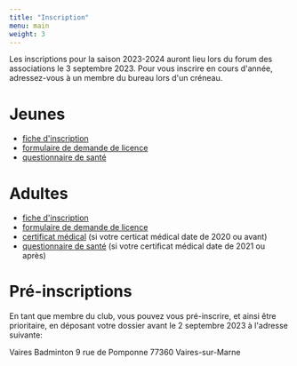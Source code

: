 ```yaml
---
title: "Inscription"
menu: main
weight: 3
---
```


Les inscriptions pour la saison 2023-2024 auront lieu lors du forum des associations le 3 septembre 2023. Pour vous inscrire en cours d'année, adressez-vous à un membre du bureau lors d'un créneau.

# Jeunes

- [fiche d'inscription](/files/inscription_jeunes_2023.pdf)
- [formulaire de demande de licence](/files/licence_2023_mineurs.pdf)
- [questionnaire de santé](/files/qs.pdf)

# Adultes

- [fiche d'inscription](/files/inscription_adultes_2023.pdf)
- [formulaire de demande de licence](/files/licence_2023_adultes.pdf)
- [certificat médical](/files/certificat.pdf) (si votre certicat médical date de 2020 ou avant)
- [questionnaire de santé](/files/qs.pdf) (si votre certificat médical date de 2021 ou après)

# Pré-inscriptions

En tant que membre du club, vous pouvez vous pré-inscrire, et ainsi être prioritaire, en déposant votre dossier avant le 2 septembre 2023 à l'adresse suivante:

Vaires Badminton
9 rue de Pomponne
77360 Vaires-sur-Marne
